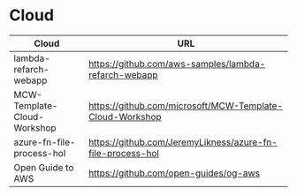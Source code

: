 # Cloud

| Cloud  |                          URL                                                             |
|--------|------------------------------------------------------------------------------------------|
|lambda-refarch-webapp|https://github.com/aws-samples/lambda-refarch-webapp|
|MCW-Template-Cloud-Workshop|https://github.com/microsoft/MCW-Template-Cloud-Workshop|
|azure-fn-file-process-hol|https://github.com/JeremyLikness/azure-fn-file-process-hol|
|Open Guide to AWS|https://github.com/open-guides/og-aws|











